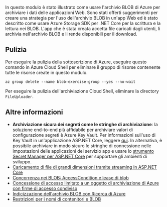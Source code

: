 In questo modulo è stato illustrato come usare l'archivio BLOB di Azure per archiviare i dati delle applicazioni Web. Sono stati offerti suggerimenti per creare una strategia per l'uso dell'archivio BLOB in un'app Web ed è stato descritto come usare Azure Storage SDK per .NET Core per la scrittura e la lettura nei BLOB. L'app che è stata creata accetta file caricati dagli utenti, li archivia nell'archivio BLOB e li rende disponibili per il download.

## <a name="cleanup"></a>Pulizia

Per eseguire la pulizia della sottoscrizione di Azure, eseguire questo comando in Azure Cloud Shell per eliminare il gruppo di risorse contenente tutte le risorse create in questo modulo.

```console
az group delete --name blob-exercise-group --yes --no-wait
```

Per eseguire la pulizia dell'archiviazione Cloud Shell, eliminare la directory `FileUploader`.

## <a name="further-reading"></a>Altre informazioni

* **Archiviazione sicura dei segreti come le stringhe di archiviazione**: la soluzione end-to-end più affidabile per archiviare valori di configurazione segreti è Azure Key Vault. Per informazioni sull'uso di Key Vault in un'applicazione ASP.NET Core, leggere [qui](https://docs.microsoft.com/aspnet/core/security/key-vault-configuration?view=aspnetcore-2.1&tabs=aspnetcore2x). In alternativa, è possibile archiviare in modo sicuro le stringhe di connessione nelle impostazioni delle applicazioni del servizio app e usare lo [strumento Secret Manager per ASP.NET Core](https://docs.microsoft.com/aspnet/core/security/app-secrets?view=aspnetcore-2.1&tabs=windows) per supportare gli ambienti di sviluppo.
* [Caricamento di file di grandi dimensioni tramite streaming in ASP.NET Core](https://docs.microsoft.com/aspnet/core/mvc/models/file-uploads?view=aspnetcore-2.1#uploading-large-files-with-streaming)
* [Concorrenza nei BLOB: AccessCondition e lease di blob](https://azure.microsoft.com/blog/managing-concurrency-in-microsoft-azure-storage-2/)
* [Concessione di accesso limitato a un oggetto di archiviazione di Azure con firme di accesso condiviso](https://docs.microsoft.com/azure/storage/common/storage-dotnet-shared-access-signature-part-1)
* [Indicizzazione dell'archivio BLOB con Ricerca di Azure](https://docs.microsoft.com/azure/search/search-howto-indexing-azure-blob-storage)
* [Restrizioni per i nomi di contenitori e BLOB](https://docs.microsoft.com/rest/api/storageservices/naming-and-referencing-containers--blobs--and-metadata#resource-names)